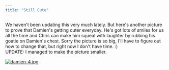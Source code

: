 ```yaml
---
title: "Still Cute"
---
```

<p>We haven't been updating this very much lately.  But here's another picture to prove that Damien's getting cuter everyday.  He's got lots of smiles for us all the time and Chris can make him squeal with laughter by rubbing his goatie on Damien's chest.  Sorry the picture is so big, I'll have to figure out how to change that, but right now I don't have time. :)<br />
UPDATE: I managed to make the picture smaller.</p>
<p><a href='https://family.chrisenns.com/wp3/wp-content/uploads/2007/09/damien-43.jpg' title='damien-4.jpg'><img src='https://family.chrisenns.com/wp3/wp-content/uploads/2007/09/damien-43.jpg' alt='damien-4.jpg' /></a></p>
